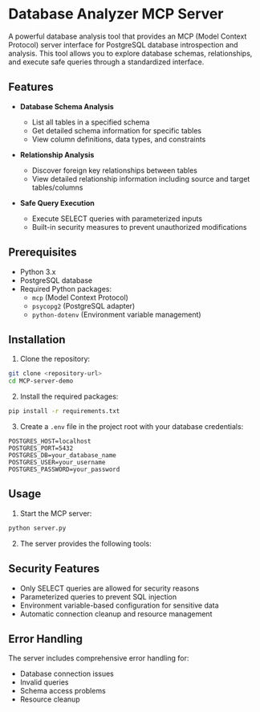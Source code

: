 # Database Analyzer MCP Server

A powerful database analysis tool that provides an MCP (Model Context Protocol) server interface for PostgreSQL database introspection and analysis. This tool allows you to explore database schemas, relationships, and execute safe queries through a standardized interface.

## Features

- **Database Schema Analysis**

  - List all tables in a specified schema
  - Get detailed schema information for specific tables
  - View column definitions, data types, and constraints

- **Relationship Analysis**

  - Discover foreign key relationships between tables
  - View detailed relationship information including source and target tables/columns

- **Safe Query Execution**
  - Execute SELECT queries with parameterized inputs
  - Built-in security measures to prevent unauthorized modifications

## Prerequisites

- Python 3.x
- PostgreSQL database
- Required Python packages:
  - `mcp` (Model Context Protocol)
  - `psycopg2` (PostgreSQL adapter)
  - `python-dotenv` (Environment variable management)

## Installation

1. Clone the repository:

```bash
git clone <repository-url>
cd MCP-server-demo
```

2. Install the required packages:

```bash
pip install -r requirements.txt
```

3. Create a `.env` file in the project root with your database credentials:

```env
POSTGRES_HOST=localhost
POSTGRES_PORT=5432
POSTGRES_DB=your_database_name
POSTGRES_USER=your_username
POSTGRES_PASSWORD=your_password
```

## Usage

1. Start the MCP server:

```bash
python server.py
```

2. The server provides the following tools:

## Security Features

- Only SELECT queries are allowed for security reasons
- Parameterized queries to prevent SQL injection
- Environment variable-based configuration for sensitive data
- Automatic connection cleanup and resource management

## Error Handling

The server includes comprehensive error handling for:

- Database connection issues
- Invalid queries
- Schema access problems
- Resource cleanup